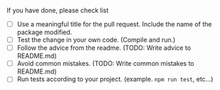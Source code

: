 If you have done, please check list

- [ ] Use a meaningful title for the pull request. Include the name of the package modified.
- [ ] Test the change in your own code. (Compile and run.)
- [ ] Follow the advice from the readme. (TODO: Write advice to README.md)
- [ ] Avoid common mistakes. (TODO: Write common mistakes to README.md)
- [ ] Run tests according to your project. (example. `npm run test`, etc...)
